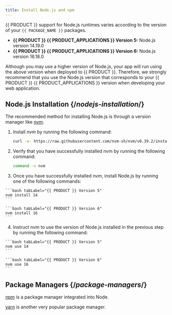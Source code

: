 ```yaml
---
title: Install Node.js and npm
---
```


{{ PRODUCT }} support for Node.js runtimes varies according to the version of your `{{ PACKAGE_NAME }}` packages.

- **{{ PRODUCT }} {{ PRODUCT_APPLICATIONS }} Version 5:** Node.js version 14.19.0
- **{{ PRODUCT }} {{ PRODUCT_APPLICATIONS }} Version 6:** Node.js version 16.18.0

Although you may use a higher version of Node.js, your app will run using the above version when deployed to {{ PRODUCT }}. Therefore, we strongly recommend that you use the Node.js version that corresponds to your {{ PRODUCT }} {{ PRODUCT_APPLICATIONS }} version when developing your web application.

## Node.js Installation {/*nodejs-installation*/}

The recommended method for installing Node.js is through a version manager like [nvm](https://github.com/nvm-sh/nvm).

1.  Install nvm by running the following command:

    ```bash
    curl -o- https://raw.githubusercontent.com/nvm-sh/nvm/v0.39.2/install.sh | bash
    ```

2.  Verify that you have successfully installed nvm by running the following command:

    ```bash
    command -v nvm
    ```

3.  Once you have successfully installed nvm, install Node.js by running one of the following commands:

  <SnippetGroup>

    ```bash tabLabel="{{ PRODUCT }} Version 5"
    nvm install 14
    ```

    ```bash tabLabel="{{ PRODUCT }} Version 6"
    nvm install 16
    ```

  </SnippetGroup>

4.  Instruct nvm to use the version of Node.js installed in the previous step by running the following command:

  <SnippetGroup>

    ```bash tabLabel="{{ PRODUCT }} Version 5"
    nvm use 14
    ```

    ```bash tabLabel="{{ PRODUCT }} Version 6"
    nvm use 16
    ```

  </SnippetGroup>

## Package Managers {/*package-managers*/}

[npm](https://www.npmjs.com/) is a package manager integrated into Node.

[yarn](https://classic.yarnpkg.com/en/docs/cli/) is another very popular package manager.
